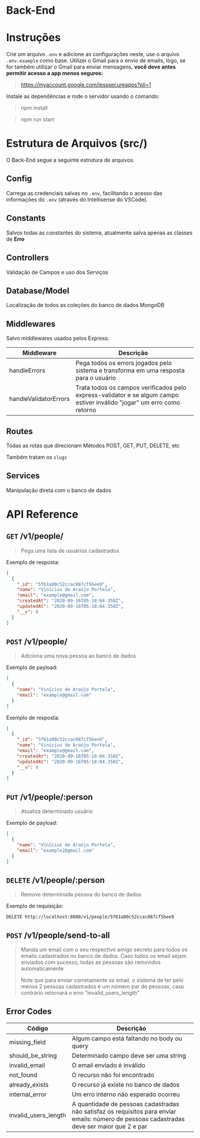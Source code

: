 # Back-End

# Instruções

Crie um arquivo `.env` e adicione as configurações neste, use o arquivo `.env.example` como base. Utilizei o Gmail para o envio de emails, logo, se for também utilizar o Gmail para enviar mensagens, **você deve antes permitir acesso a app menos seguros:**

> https://myaccount.google.com/lesssecureapps?pli=1

Instale as dependências e rode o servidor usando o comando:

> npm install

> npm run start

# Estrutura de Arquivos (src/)

O Back-End segue a seguinte estrutura de arquivos:

## Config

Carrega as credenciais salvas no `.env`, facilitando o acesso das informações do `.env`
(através do Intellisense do VSCode).

## Constants

Salvos todas as constantes do sistema, atualmente salva apenas as classes de **Erro**

## Controllers

Validação de Campos e uso dos Serviços

## Database/Model

Localização de todos as coleções do banco de dados MongoDB

## Middlewares

Salvo middlewares usados pelos Express:

| Middleware            | Descrição                                                                                                               |
| --------------------- | ----------------------------------------------------------------------------------------------------------------------- |
| handleErrors          | Pega todos os errors jogados pelo sistema e transforma em uma resposta para o usuário                                   |  |
| handleValidatorErrors | Trata todos os campos verificados pelo express-validator e se algum campo estiver inválido "jogar" um erro como retorno |

## Routes

Todas as rotas que direcionam Métodos POST, GET, PUT, DELETE, etc

Também tratam os `slugs`

## Services

Manipulação direta com o banco de dados

# API Reference

## `GET` /v1/people/

> Pega uma lista de usuários cadastrados

Exemplo de resposta:

```json
[
  {
    "_id": "5f61a00c52ccac087cf5bee9",
    "name": "Vinícius de Araújo Portela",
    "email": "example@gmail.com",
    "createdAt": "2020-09-16T05:18:04.350Z",
    "updatedAt": "2020-09-16T05:18:04.350Z",
    "__v": 0
  }
]
```

## `POST` /v1/people/

> Adiciona uma nova pessoa ao banco de dados

Exemplo de payload:

```json
[
  {
    "name": "Vinícius de Araújo Portela",
    "email": "example@gmail.com"
  }
]
```

Exemplo de resposta:

```json
[
  {
    "_id": "5f61a00c52ccac087cf5bee9",
    "name": "Vinícius de Araújo Portela",
    "email": "example@gmail.com",
    "createdAt": "2020-09-16T05:18:04.350Z",
    "updatedAt": "2020-09-16T05:18:04.350Z",
    "__v": 0
  }
]
```

## `PUT` /v1/people/:person

> Atualiza determinado usuário

Exemplo de payload:

```json
[
  {
    "name": "Vinícius de Araújo Portela",
    "email": "example2@gmail.com"
  }
]
```

## `DELETE` /v1/people/:person

> Remove determinada pessoa do banco de dados

Exemplo de requisição:

`DELETE http://localhost:8080/v1/people/5f61a00c52ccac087cf5bee9`

## `POST` /v1/people/send-to-all

> Manda um email com o seu respectivo amigo secreto para todos os emails cadastrados no banco de dados. Caso todos os email sejam enviados com sucesso, todas as pessoas são removidos automaticamente
>
> Note que para enviar corretamente os email, o sistema de ter pelo menos 2 pessoas cadastrados e um número par de pessoas, caso contrário retornará o erro "invalid_users_length"

## Error Codes

| Código               | Descrição                                                                                                                                   |
| -------------------- | ------------------------------------------------------------------------------------------------------------------------------------------- |
| missing_field        | Algum campo está faltando no body ou query                                                                                                  |
| should_be_string     | Determinado campo deve ser uma string                                                                                                       |
| invalid_email        | O email enviado é inválido                                                                                                                  |
| not_found            | O recurso não foi encontrado                                                                                                                |
| already_exists       | O recurso já existe no banco de dados                                                                                                       |
| internal_error       | Um erro interno não esperado ocorreu                                                                                                        |
| invalid_users_length | A quantidade de pessoas cadastradas não satisfaz os requisitos para enviar emails: número de pessoas cadastradas deve ser maior que 2 e par |
